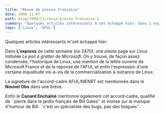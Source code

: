 ```yaml
---
title: "Revue de presse française"
date: 1998-11-07
path: blog/1998/11/revue-presse-francaise-1
summary: "Quelques articles intéressants m'ont échappé hier: Dans L'express de cette semaine (no 2470), une pleine page sur Linux intitulée Le poil à gratter de Microsoft."
tags: ['Linux', 'AFUL']
---
```


<P>
Quelques articles intéressants m'ont échappé hier:
</P>

<P>
Dans <B>L'express</B> de cette semaine (no 2470), une pleine page
sur Linux intitulée <EM>Le poil à gratter de Microsoft</EM>.
On y trouve, de façon assez condensée, l'historique de Linux,
une mention de la lettre ouverte de Microsoft France et de la
réponse de l'AFUL et enfin l'expression d'une certaine inquiétude
vis-à-vis de la commercialisation à outrance de Linux.
</P>

<P>
La signature de l'accord-cadre AFUL/MENRT est mentionnée
dans le <B>Nouvel Obs</B> dans une brève.
</P>

<P>
Enfin le <B>Canard Enchaîné</B> mentionne également cet accord-cadre,
qualifié de ``pierre dans le jardin français de Bill Gates'' et ironise
sur le manque d'humour de Bill: ``c'est un spécialiste des bugs, pas
des blagues''.
</P>


